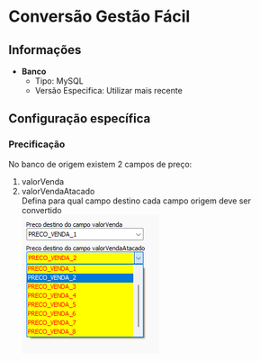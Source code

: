 # Conversão Gestão Fácil  
## Informações  
- **Banco**  
    - Tipo: MySQL  
    - Versão Especifica: Utilizar mais recente  
  
## Configuração específica  
### Precificação  
No banco de origem existem 2 campos de preço:  
1) valorVenda  
2) valorVendaAtacado  
Defina para qual campo destino cada campo origem deve ser convertido  
![GestaoFacilPreco.png](./Imagens/GestaoFacilPreco.png)